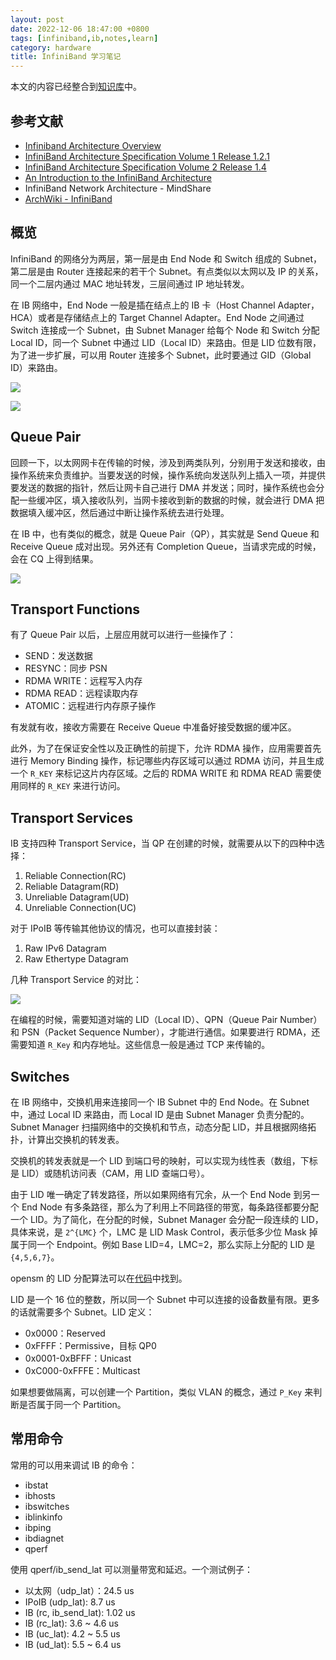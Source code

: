```yaml
---
layout: post
date: 2022-12-06 18:47:00 +0800
tags: [infiniband,ib,notes,learn]
category: hardware
title: InfiniBand 学习笔记
---
```


本文的内容已经整合到[知识库](/kb/networking/infiniband.html)中。

## 参考文献


- [Infiniband Architecture Overview](https://www.snia.org/sites/default/files/files2/files2/SDC2013/presentations/Hardware/DavidDeming_Infiniband_Architectural_Overview.pdf)
- [InfiniBand Architecture Specification Volume 1 Release 1.2.1](https://www.afs.enea.it/asantoro/V1r1_2_1.Release_12062007.pdf)
- [InfiniBand Architecture Specification Volume 2 Release 1.4](https://cw.infinibandta.org/document/dl/8566)
- [An Introduction to the InfiniBand Architecture](https://cali-doc.unilim.fr/_media/mpi/intel-mpi/infinibandchap42.pdf)
- InfiniBand Network Architecture - MindShare
- [ArchWiki - InfiniBand](https://wiki.archlinux.org/title/InfiniBand)

## 概览

InfiniBand 的网络分为两层，第一层是由 End Node 和 Switch 组成的 Subnet，第二层是由 Router 连接起来的若干个 Subnet。有点类似以太网以及 IP 的关系，同一个二层内通过 MAC 地址转发，三层间通过 IP 地址转发。

在 IB 网络中，End Node 一般是插在结点上的 IB 卡（Host Channel Adapter，HCA）或者是存储结点上的 Target Channel Adapter。End Node 之间通过 Switch 连接成一个 Subnet，由 Subnet Manager 给每个 Node 和 Switch 分配 Local ID，同一个 Subnet 中通过 LID（Local ID）来路由。但是 LID 位数有限，为了进一步扩展，可以用 Router 连接多个 Subnet，此时要通过 GID（Global ID）来路由。

![](/images/iba.png)

![](/images/ib_am.png)

## Queue Pair

回顾一下，以太网网卡在传输的时候，涉及到两类队列，分别用于发送和接收，由操作系统来负责维护。当要发送的时候，操作系统向发送队列上插入一项，并提供要发送的数据的指针，然后让网卡自己进行 DMA 并发送；同时，操作系统也会分配一些缓冲区，填入接收队列，当网卡接收到新的数据的时候，就会进行 DMA 把数据填入缓冲区，然后通过中断让操作系统去进行处理。

在 IB 中，也有类似的概念，就是 Queue Pair（QP），其实就是 Send Queue 和 Receive Queue 成对出现。另外还有 Completion Queue，当请求完成的时候，会在 CQ 上得到结果。

![](/images/ib_qp.png)

## Transport Functions

有了 Queue Pair 以后，上层应用就可以进行一些操作了：

- SEND：发送数据
- RESYNC：同步 PSN
- RDMA WRITE：远程写入内存
- RDMA READ：远程读取内存
- ATOMIC：远程进行内存原子操作

有发就有收，接收方需要在 Receive Queue 中准备好接受数据的缓冲区。

此外，为了在保证安全性以及正确性的前提下，允许 RDMA 操作，应用需要首先进行 Memory Binding 操作，标记哪些内存区域可以通过 RDMA 访问，并且生成一个 `R_KEY` 来标记这片内存区域。之后的 RDMA WRITE 和 RDMA READ 需要使用同样的 `R_KEY` 来进行访问。

## Transport Services

IB 支持四种 Transport Service，当 QP 在创建的时候，就需要从以下的四种中选择：

1. Reliable Connection(RC)
2. Reliable Datagram(RD)
3. Unreliable Datagram(UD)
4. Unreliable Connection(UC)

对于 IPoIB 等传输其他协议的情况，也可以直接封装：

1. Raw IPv6 Datagram
2. Raw Ethertype Datagram

几种 Transport Service 的对比：

![](/images/ib_comparison.png)

在编程的时候，需要知道对端的 LID（Local ID）、QPN（Queue Pair Number）和 PSN（Packet Sequence Number），才能进行通信。如果要进行 RDMA，还需要知道 `R_Key` 和内存地址。这些信息一般是通过 TCP 来传输的。

## Switches

在 IB 网络中，交换机用来连接同一个 IB Subnet 中的 End Node。在 Subnet 中，通过 Local ID 来路由，而 Local ID 是由 Subnet Manager 负责分配的。Subnet Manager 扫描网络中的交换机和节点，动态分配 LID，并且根据网络拓扑，计算出交换机的转发表。

交换机的转发表就是一个 LID 到端口号的映射，可以实现为线性表（数组，下标是 LID）或随机访问表（CAM，用 LID 查端口号）。

由于 LID 唯一确定了转发路径，所以如果网络有冗余，从一个 End Node 到另一个 End Node 有多条路径，那么为了利用上不同路径的带宽，每条路径都要分配一个 LID。为了简化，在分配的时候，Subnet Manager 会分配一段连续的 LID，具体来说，是 `2^{LMC}` 个，LMC 是 LID Mask Control，表示低多少位 Mask 掉属于同一个 Endpoint。例如 Base LID=4，LMC=2，那么实际上分配的 LID 是 `{4,5,6,7}`。

opensm 的 LID 分配算法可以在[代码](https://github.com/linux-rdma/opensm/blob/844ab3b7edaad983449b5d3a4a773088b8daa299/opensm/osm_lid_mgr.c#L290)中找到。

LID 是一个 16 位的整数，所以同一个 Subnet 中可以连接的设备数量有限。更多的话就需要多个 Subnet。LID 定义：

- 0x0000：Reserved
- 0xFFFF：Permissive，目标 QP0
- 0x0001-0xBFFF：Unicast
- 0xC000-0xFFFE：Multicast

如果想要做隔离，可以创建一个 Partition，类似 VLAN 的概念，通过 `P_Key` 来判断是否属于同一个 Partition。

## 常用命令

常用的可以用来调试 IB 的命令：

- ibstat
- ibhosts
- ibswitches
- iblinkinfo
- ibping
- ibdiagnet
- qperf

使用 qperf/ib_send_lat 可以测量带宽和延迟。一个测试例子：

- 以太网（udp_lat）：24.5 us
- IPoIB (udp_lat): 8.7 us
- IB (rc, ib_send_lat): 1.02 us
- IB (rc_lat): 3.6 ~ 4.6 us
- IB (uc_lat): 4.2 ~ 5.5 us
- IB (ud_lat): 5.5 ~ 6.4 us
